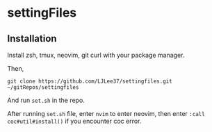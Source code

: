 # settingFiles
## Installation
Install zsh, tmux, neovim, git curl with your package manager.

Then,

`git clone https://github.com/LJLee37/settingfiles.git ~/gitRepos/settingfiles`

And run `set.sh` in the repo.

After running `set.sh` file, enter `nvim` to enter neovim, then enter `:call coc#util#install()` if you encounter coc error.

